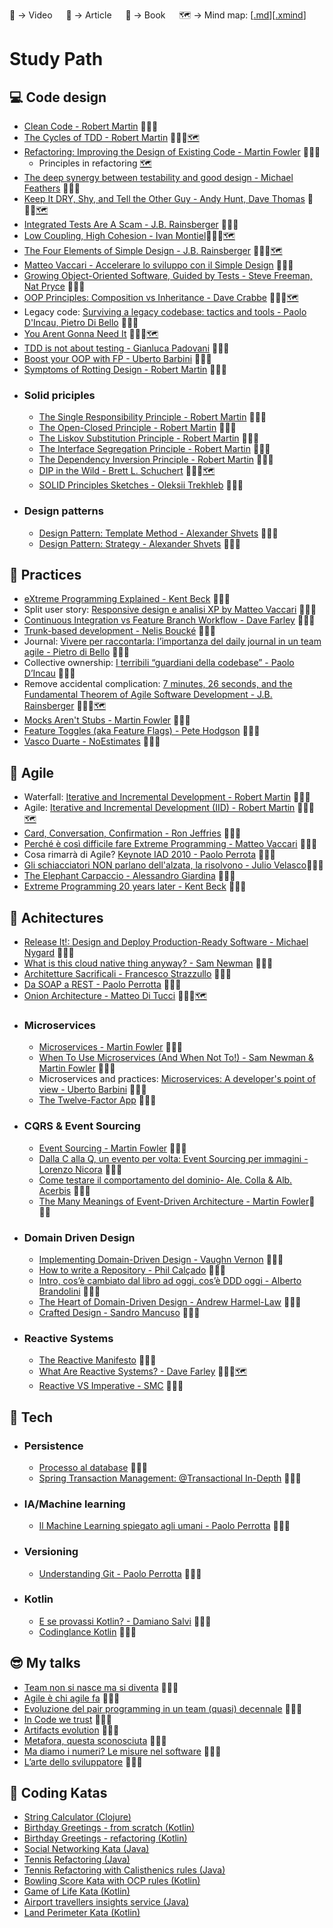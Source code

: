 🎥 -> Video &emsp; 📰 -> Article &emsp; 📗 -> Book &emsp; 🗺️ -> Mind map: [[.md](https://markmap.js.org/)][[.xmind](https://www.xmind.net/)]

# Study Path

## 💻 Code design
* [Clean Code - Robert Martin](https://amzn.to/3u4A3BH) 📗🇬🇧
* [The Cycles of TDD - Robert Martin](https://blog.cleancoder.com/uncle-bob/2014/12/17/TheCyclesOfTDD.html) 📰🇬🇧[🗺️](mind-maps/the_cycles_of_TDD.xmind)
* [Refactoring: Improving the Design of Existing Code - Martin Fowler](https://amzn.to/3fyboRY) 📗🇬🇧
  * Principles in refactoring [🗺️](mind-maps/principles_in_refactoring.xmind)
* [The deep synergy between testability and good design - Michael Feathers](https://www.youtube.com/watch?v=4cVZvoFGJTU)  🎥🇬🇧
* [Keep It DRY, Shy, and Tell the Other Guy - Andy Hunt, Dave Thomas](http://media.pragprog.com/articles/may_04_oo1.pdf) 📰🇬🇧[🗺️](mind-maps/keep_it_dry_shy_and_tell_the_other_guy.mm.md)
* [Integrated Tests Are A Scam - J.B. Rainsberger](https://vimeo.com/80533536) 🎥🇬🇧
* [Low Coupling, High Cohesion - Ivan Montiel](https://medium.com/clarityhub/low-coupling-high-cohesion-3610e35ac4a6)📰🇬🇧[🗺️](low_coupling_high_cohesion.xmind)
* [The Four Elements of Simple Design - J.B. Rainsberger](https://blog.jbrains.ca/permalink/the-four-elements-of-simple-design) 📰🇬🇧[🗺️](mind-maps/the_four_elements_of_simple_design.mm.md)
* [Matteo Vaccari - Accelerare lo sviluppo con il Simple Design](https://www.youtube.com/watch?v=mA9XIxyR1OU&t=2456s) 🎥🇮🇹
* [Growing Object-Oriented Software, Guided by Tests - Steve Freeman, Nat Pryce](https://amzn.to/3sClncL) 📗🇬🇧
* [OOP Principles: Composition vs Inheritance - Dave Crabbe](https://www.youtube.com/watch?v=RiRrcCUyn4M) 🎥🇬🇧[🗺️](mind-maps/composition_vs_inheritance.mm.md)
* Legacy code: [Surviving a legacy codebase: tactics and tools - Paolo D'Incau, Pietro Di Bello](https://www.youtube.com/watch?v=NGfvguzMjqw) 🎥🇬🇧
* [You Arent Gonna Need It](http://wiki.c2.com/?YouArentGonnaNeedIt) 📰🇬🇧[🗺️](mind-maps/you_arent_gonna_need_it.mm.md)
* [TDD is not about testing - Gianluca Padovani](https://vimeo.com/showcase/6668137/video/380836309) 🎥🇮🇹
* [Boost your OOP with FP - Uberto Barbini](https://vimeo.com/showcase/1756292/video/32907017) 🎥🇮🇹
* [Symptoms of Rotting Design - Robert Martin](https://github.com/fracassi-marco/study-path/blob/master/resources/design_principles_and_design_patterns.pdf) 📰🇬🇧
- ### Solid priciples
  * [The Single Responsibility Principle - Robert Martin](resources/solid_srp.pdf) 📰🇬🇧
  * [The Open-Closed Principle - Robert Martin](resources/solid_ocp.pdf) 📰🇬🇧
  * [The Liskov Substitution Principle - Robert Martin](resources/solid_lsp.pdf) 📰🇬🇧
  * [The Interface Segregation Principle - Robert Martin](resources/solid_isp.pdf) 📰🇬🇧
  * [The Dependency Inversion Principle - Robert Martin](resources/solid_dip.pdf) 📰🇬🇧
  * [DIP in the Wild - Brett L. Schuchert](https://martinfowler.com/articles/dipInTheWild.html) 📰🇬🇧[🗺️](mind-maps/dependency_inversion_principle.xmind)
  * [SOLID Principles Sketches - Oleksii Trekhleb](https://itnext.io/solid-principles-sketches-a38865e771f0) 📰🇬🇧
- ### Design patterns
  * [Design Pattern: Template Method - Alexander Shvets](https://refactoring.guru/design-patterns/template-method) 📰🇬🇧
  * [Design Pattern: Strategy - Alexander Shvets](https://refactoring.guru/design-patterns/strategy) 📰🇬🇧

## 💪 Practices
* [eXtreme Programming Explained - Kent Beck](https://amzn.to/3czziL3) 📗🇬🇧
* Split user story: [Responsive design e analisi XP by Matteo Vaccari](https://www.youtube.com/watch?v=4L9aL_W-Uo0) 🎥🇮🇹
* [Continuous Integration vs Feature Branch Workflow - Dave Farley](https://www.youtube.com/watch?v=v4Ijkq6Myfc&t=1s) 🎥🇬🇧
* [Trunk-based development - Nelis Boucké](https://nelis.boucke.be/post/trunk-based-development/) 📰🇬🇧
* Journal: [Vivere per raccontarla: l’importanza del daily journal in un team agile - Pietro di Bello](https://vimeo.com/195952480) 🎥🇮🇹
* Collective ownership: [I terribili “guardiani della codebase” - Paolo D’Incau](https://vimeo.com/259162101) 🎥🇮🇹
* Remove accidental complication: [7 minutes, 26 seconds, and the Fundamental Theorem of Agile Software Development - J.B. Rainsberger](https://www.youtube.com/watch?v=WSes_PexXcA) 🎥🇬🇧[🗺️](mind-maps/fundamental_theorem_of_agile_software_development.xmind)
* [Mocks Aren't Stubs - Martin Fowler](https://martinfowler.com/articles/mocksArentStubs.html) 📰🇬🇧
* [Feature Toggles (aka Feature Flags) - Pete Hodgson](https://martinfowler.com/articles/feature-toggles.html) 📰🇬🇧
* [Vasco Duarte - NoEstimates](https://www.youtube.com/watch?v=MhbT7EvYN0c) 🎥🇬🇧

## 🔁 Agile
* Waterfall: [Iterative and Incremental Development - Robert Martin](https://condor.depaul.edu/dmumaugh/readings/handouts/IS375/IIDI.pdf) 📰🇬🇧
* Agile: [Iterative and Incremental Development (IID) - Robert Martin](https://condor.depaul.edu/dmumaugh/readings/handouts/IS375/IIDII.pdf) 📰🇬🇧[🗺️](mind-maps/iterative_and_incremental_development_2.xmind)
* [Card, Conversation, Confirmation - Ron Jeffries](https://ronjeffries.com/xprog/articles/expcardconversationconfirmation/) 📰🇬🇧
* [Perché è così difficile fare Extreme Programming - Matteo Vaccari](https://vimeo.com/113090009) 🎥🇬🇧
* Cosa rimarrà di Agile? [Keynote IAD 2010 - Paolo Perrota](https://vimeo.com/96382289) 🎥🇮🇹
* [Gli schiacciatori NON parlano dell'alzata, la risolvono - Julio Velasco](https://www.youtube.com/watch?v=5RXX-PiifXY)🎥🇮🇹
* [The Elephant Carpaccio - Alessandro Giardina](https://www.intre.it/2020/04/28/the-elephant-carpaccio-exercise/) 📰🇮🇹
* [Extreme Programming 20 years later - Kent Beck](https://www.youtube.com/watch?v=cGuTmOUdFbo) 🎥🇬🇧

## 🧱 Achitectures
* [Release It!: Design and Deploy Production-Ready Software - Michael Nygard](https://amzn.to/3taMXhO) 📗🇬🇧
* [What is this cloud native thing anyway? - Sam Newman](https://www.youtube.com/watch?v=PuDE99ue8SU) 🎥🇬🇧
* [Architetture Sacrificali - Francesco Strazzullo](https://vimeo.com/198014611) 🎥🇮🇹
* [Da SOAP a REST - Paolo Perrotta](https://vimeo.com/95581016) 🎥🇮🇹
* [Onion Architecture - Matteo Di Tucci](https://www.youtube.com/watch?v=VjNrqU40qH4) 🎥🇮🇹[🗺️](mind-maps/onion_architecture.xmind)
- ### Microservices
  * [Microservices - Martin Fowler](https://www.youtube.com/watch?v=wgdBVIX9ifA) 🎥🇬🇧
  * [When To Use Microservices (And When Not To!) - Sam Newman & Martin Fowler](https://www.youtube.com/watch?v=GBTdnfD6s5Q) 🎥🇬🇧
  * Microservices and practices: [Microservices: A developer's point of view - Uberto Barbini](https://www.youtube.com/watch?v=2uWvRFO0vW8) 🎥🇮🇹
  * [The Twelve-Factor App](https://12factor.net/) 📰🇬🇧
- ### CQRS & Event Sourcing
  * [Event Sourcing - Martin Fowler](https://www.youtube.com/watch?v=aweV9FLTZkU) 🎥🇬🇧
  * [Dalla C alla Q, un evento per volta: Event Sourcing per immagini - Lorenzo Nicora](https://www.youtube.com/watch?v=_8daXQAlzd4) 🎥🇮🇹
  * [Come testare il comportamento del dominio- Ale. Colla & Alb. Acerbis](https://www.youtube.com/watch?v=-_CeNjBNvG4) 🎥🇮🇹
  * [The Many Meanings of Event-Driven Architecture - Martin Fowler](https://www.youtube.com/watch?v=STKCRSUsyP0)🎥🇬🇧
- ### Domain Driven Design
  * [Implementing Domain-Driven Design - Vaughn Vernon](https://amzn.to/2TCpSaD) 📗🇬🇧
  * [How to write a Repository - Phil Calçado](https://philcalcado.com/2010/12/23/how_to_write_a_repository.html) 📰🇬🇧
  * [Intro, cos’è cambiato dal libro ad oggi, cos’è DDD oggi - Alberto Brandolini](https://vimeo.com/showcase/1721725/video/30333653) 🎥🇮🇹
  * [The Heart of Domain-Driven Design - Andrew Harmel-Law](https://www.youtube.com/watch?v=JVmEtinDnas) 🎥🇬🇧
  * [Crafted Design - Sandro Mancuso](https://vimeo.com/107963074) 🎥🇬🇧
- ### Reactive Systems
  * [The Reactive Manifesto](https://www.reactivemanifesto.org/en) 📰🇬🇧
  * [What Are Reactive Systems? - Dave Farley](https://www.youtube.com/watch?v=eRxLfUIMJwk) 🎥🇬🇧[🗺️](mind-maps/what-are-reactive-systems.xmind)
  * [Reactive VS Imperative - SMC](https://www.youtube.com/watch?v=bB8uLok0E_w) 🎥🇮🇹
## 🚀 Tech
- ### Persistence
  * [Processo al database](https://www.youtube.com/watch?v=d133uz7wNH4) 🎥🇮🇹
  * [Spring Transaction Management: @Transactional In-Depth](https://www.marcobehler.com/guides/spring-transaction-management-transactional-in-depth) 📰🇬🇧
- ### IA/Machine learning
  * [Il Machine Learning spiegato agli umani - Paolo Perrotta](https://www.youtube.com/watch?v=V55B3thsz3I) 🎥🇮🇹
- ### Versioning
  * [Understanding Git - Paolo Perrotta](https://www.youtube.com/watch?v=nHkLxts9Mu4) 🎥🇬🇧
- ### Kotlin
  * [E se provassi Kotlin? - Damiano Salvi](https://vimeo.com/showcase/5610893/video/307456600) 🎥🇮🇹
  * [Codinglance Kotlin](https://codinglance.com/category/android/kotlin/) 📰🇬🇧

## 😎 My talks
* [Team non si nasce ma si diventa](https://vimeo.com/115507953) 🎥🇮🇹
* [Agile è chi agile fa](https://vimeo.com/330730685) 🎥🇮🇹
* [Evoluzione del pair programming in un team (quasi) decennale](https://vimeo.com/showcase/5610893/video/307448093) 🎥🇮🇹
* [In Code we trust](https://vimeo.com/showcase/6668137/video/380836477) 🎥🇮🇹
* [Artifacts evolution](https://vimeo.com/346386237) 🎥🇮🇹
* [Metafora, questa sconosciuta](https://www.youtube.com/watch?v=YnJ00trKRzw) 🎥🇮🇹
* [Ma diamo i numeri? Le misure nel software](https://www.youtube.com/watch?v=gYNIs341O0k) 🎥🇮🇹
* [L’arte dello sviluppatore](https://vimeo.com/768873513) 🎥🇮🇹

## 👾 Coding Katas
* [String Calculator (Clojure)](https://github.com/fracassi-marco/String-Calculator-Kata-in-Clojure)
* [Birthday Greetings - from scratch (Kotlin)](https://github.com/fracassi-marco/birthday-greetings-kata-kotlin)
* [Birthday Greetings - refactoring (Kotlin)](https://github.com/fracassi-marco/birthday-greetings-kata-kotlin-edition/tree/solution)
* [Social Networking Kata (Java)](https://github.com/fracassi-marco/social_networking_kata)
* [Tennis Refactoring (Java)](https://github.com/fracassi-marco/tennis-refactoring-kata-java)
* [Tennis Refactoring with Calisthenics rules (Java)](https://github.com/fracassi-marco/tennis-refactoring-kata-java/tree/calisthenics-rules)
* [Bowling Score Kata with OCP rules (Kotlin)](https://github.com/fracassi-marco/Bowling-Score-Kata)
* [Game of Life Kata (Kotlin)](https://github.com/fracassi-marco/Game-Of-Life-Kata-Kotlin)
* [Airport travellers insights service (Java)](https://github.com/fracassi-marco/airport-travellers-insights-service)
* [Land Perimeter Kata (Kotlin)](https://github.com/fracassi-marco/land-perimeter-kata)
